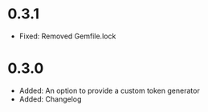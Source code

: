 # 0.3.1

- Fixed: Removed Gemfile.lock

# 0.3.0

- Added: An option to provide a custom token generator
- Added: Changelog
